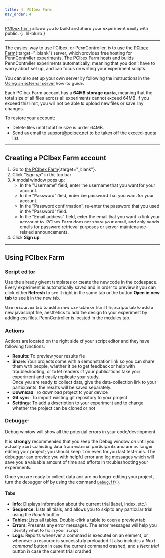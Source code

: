 ```yaml
---
title: 4. PCIbex Farm
nav_order: 4
---
```


[PCIbex Farm](https://farm.pcibex.net/) allows you to build and share your experiment easily with public.
{: .h1-blurb }

---


The easiest way to use PCIbex, or PennController, is to use the
[PCIbex Farm](https://farm.pcibex.net/){:target="_blank"} server,
which provides free hosting for PennController experiments. The PCIbex Farm
hosts and builds PennController experiments automatically, meaning that you
don't have to worry about set up, and can focus on writing your experiment scripts.

You can also set up your own server by following the instructions in the
[Using an external server]({{site.baseurl}}/how-to-guides/setting-up-server)
how-to guide.

Each PCIbex Farm account has a **64MB storage quota**, meaning that the total size
of all files across all experiments cannot exceed 64MB. If you exceed this limit,
you will not be able to upload new files or save any changes.

To restore your account:

+ Delete files until total file size is under 64MB.
+ Send an email to [support@pcibex.net](mailto:support@pcibex.net) to be taken off
the exceed-quota list.

---

## Creating a PCIbex Farm account

1. Go to [the PCIbex Farm](https://farm.pcibex.net){:target="_blank"}.
2. Click "_Sign up_" in the top bar
3. A modal window pops up:
   + In the "Username" field, enter the username that you want for your account.
   + In the "Password" field, enter the password that you want for your account.
   + In the "Password confirmation", re-enter the password that you used in the
   "Password" field.
   + In the "Email address" field, enter the email that you want to link
   your acccount to. PCIbex Farm does not share your email, and only sends emails
   for password retrieval purposes or server-maintenance-related announcements.
3. Click **Sign up**.

---

## Using PCIbex Farm

### Script editor

Use the already givent templates or create the new code in the codespace.
Every experiment is automatically saved and in order to preview it you can click either <b>Refresh</b> to see it right in the same tab or the button <b>Open in new tab</b> to see it in the new tab.

Use resources tab to add a new csv table or html file, scripts tab to add a new javascript file, aesthetics to add the design to your experiment by adding css files. PennController is located in the modules tab.

### Actions

Actions are located on the right side of your script editor and they have following functions:

+ **Results**: To preview your results file
+ **Share**: Your projects come with a demonstration link so you can share them with people,
whether it be to get feedback or help with troubleshooting, or to let readers of your publications
take your experiment and easily replicate your study.<br>
Once you are ready to collect data, give the data-collection link to your participants:
the results will be saved separately.
+ **Download**: To download project to your device
+ **Git sync**: To import existing git repository to your project
+ **Settings**: To add a description to your experiment and to change whether the project can be cloned or not



### Debugger

Debug window will show all the potential errors in your code/development. 

It is **strongly** recommended that you keep the Debug window *on* until you actually start collecting data from external participants and are no longer editing your project; you should keep it on even for you last test-runs. The debugger can provide you with helpful error and log messages which will save you a valuable amount of time and efforts in troubleshooting your experiments.

Once you are ready to collect data and are no longer editing your project, turn the debugger off by using the command [`DebugOff()`]({{site.baseurl}}/global-commands/debugoff).

#### Tabs

+ **Info**: Displays information about the current trial (label, index, etc.)
+ **Sequence**: Lists all trials, and allows you to skip to any particular trial using the *Reach* button
+ **Tables**: Lists all tables. Double-click a table to open a preview tab
+ **Errors**: Presents any error messages. The error messages will help you identify what to fix in your script
+ **Logs**: Reports whenever a command is executed on an element, or whenever a resource is successfully preloaded. It also includes a _Next command_ button in case the current command crashed, and a _Next trial_ button in case the current trial crashed
